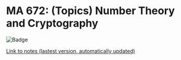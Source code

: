 # MA 672: (Topics) Number Theory and Cryptography 

![Badge](https://img.shields.io/github/last-commit/jiahuac/nt-crypto-notes)

[Link to notes (lastest version, automatically updated)](https://jiahuac.github.io/nt-crypto-notes/crypto-notes.pdf)
